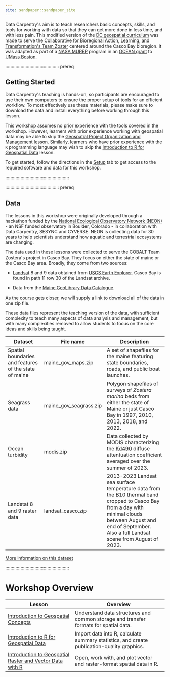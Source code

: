 ```yaml
---
site: sandpaper::sandpaper_site
---
```


Data Carpentry's aim is to teach researchers basic concepts, skills, and tools for working with data so that they can get more done in less time, and with less pain. This modified version of the [DC geospatial curriculum](https://datacarpentry.org/lessons/#geospatial-curriculum) was made to serve the [Collaborative for Bioregional Action, Learning, and Transformation's Team Zoster](https://cobaltlearningjourney.com/team-zostera/) centered around the Casco Bay bioregion. It was adapted as part of a [NASA MUREP](https://www.nasa.gov/learning-resources/minority-university-research-education-project/) program in an [OCEAN grant](https://cce.nasa.gov/ocean_biology_biogeochemistry/details.html?itemID=4402&itemType=project&itemProgID=8&itemName=Byrnes%20MUREP%20OCEAN%202020) to [UMass Boston](https://www.umb.edu/). 


::::::::::::::::::::::::::::::::::::::::::  prereq

## Getting Started

Data Carpentry's teaching is hands-on, so participants are encouraged to use
their own computers to ensure the proper setup of tools for an efficient
workflow. To most effectively use these materials, please make sure to download
the data and install everything before working through this lesson.

This workshop assumes no prior experience with the tools covered in the workshop. However, learners with prior
experience working with geospatial data may be able to skip the
[Geospatial Project Organization and Management](https://cobalt-casco.github.io/organization-geospatial/) lesson.
Similarly, learners who have prior experience with the `R` programming language may wish to skip the
[Introduction to R for Geospatial Data](https://cobalt-casco.github.io/r-intro-geospatial/) lesson.

To get started, follow the directions in the [Setup](learners/setup.md) tab to
get access to the required software and data for this workshop.

::::::::::::::::::::::::::::::::::::::::::::::::::

::::::::::::::::::::::::::::::::::::::::::  prereq

## Data

The lessons in this workshop were originally developed through a hackathon funded by the
[National Ecological Observatory Network (NEON)](https://www.neonscience.org/) - an NSF funded observatory in Boulder, Colorado - in
collaboration with Data Carpentry, SESYNC and CYVERSE. NEON is collecting data for 30 years to help scientists understand
how aquatic and terrestrial ecosystems are changing. 

The data used in these lessons were collected to serve the COBALT Team Zostera's project in Casco Bay. They focus on either the state of maine or the Casco Bay area. Broadly, they come from two sources:

- [Landsat](https://landsat.gsfc.nasa.gov/) 8 and 9 data obtained from [USGS Earth Explorer](https://earthexplorer.usgs.gov/). Casco Bay is found in path 11 row 30 of the Landsat archive.

- Data from the [Maine GeoLibrary Data Catalogue](https://www.maine.gov/geolib/catalog.html). 

As the course gets closer, we will supply a link to download all of the data in one zip file.

These data files represent the teaching version of the data, with sufficient complexity to teach many aspects of  data analysis and
management, but with many complexities removed to allow students to focus on the core ideas and skills being taught.

| Dataset                      | File name                                                                                  | Description                                                                                                                                                                                                                                             | 
| ------------------------------------------------------------------------------------------------------------------------- | ----------------------------------------------------------- | ----------------------------------------------------------------------------------------------------------------------------------------------------------------------------------------- |
| Spatial boundaries and features of the state of maine       | maine_gov_maps.zip                                                              | A set of shapefiles for the maine featuring state boundaries, roads, and public boat launches.                                                                                                                                                   | 
| Seagrass data          | maine_gov_seagrass.zip                                                                | Polygon shapefiles of surveys of *Zostera marina* beds from either the state of Maine or just Casco Bay in 1997, 2010, 2013, 2018, and 2022.                                                                                                                                               | 
| Ocean turbidity | modis.zip                                                         | Data collected by MODIS characterizing the [Kd490](https://eastcoast.coastwatch.noaa.gov/cw_k490_hires.php) diffuse attentuation coefficient averaged over the summer of 2023. | 
| Landstat 8 and 9  raster data  | landsat_casco.zip                                                                   | 2013-2023 Landsat sea surface temperature data from the B10 thermal band cropped to Casco Bay from a day with minimal clouds between August and end of September. Also a full Landsat scene from August of 2023.                                                                                                      | 

[More information on this dataset](instructors/data.md)

::::::::::::::::::::::::::::::::::::::::::::::::::

# Workshop Overview

| Lesson                       | Overview                                                                                   | 
| ---------------------------------------------------------- | ------------------------------------------------------------ |
| [Introduction to Geospatial Concepts](https://cobalt-casco.github.io/organization-geospatial/)                             | Understand data structures and common storage and transfer formats for spatial data.       | 
| [Introduction to R for Geospatial Data](https://cobalt-casco.github.io/r-intro-geospatial)                             | Import data into R, calculate summary statistics, and create publication-quality graphics. | 
| [Introduction to Geospatial Raster and Vector Data with R](https://cobalt-casco.github.io/r-raster-vector-geospatial)                             | Open, work with, and plot vector and raster-format spatial data in R.                      | 



